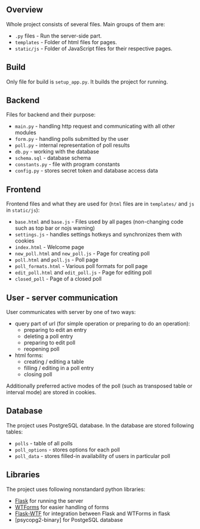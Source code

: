 ## Overview
Whole project consists of several files. Main groups of them are:
 - `.py` files - Run the server-side part.
 - `templates` - Folder of html files for pages.
 - `static/js` - Folder of JavaScript files for their respective pages.

## Build
Only file for build is `setup_app.py`.
It builds the project for running.

## Backend
Files for backend and their purpose:
 - `main.py` - handling http request and communicating with all other modules
 - `form.py` - handling polls submitted by the user
 - `poll.py` - internal representation of poll results
 - `db.py` - working with the database
 - `schema.sql` - database schema
 - `constants.py` - file with program constants
 - `config.py` - stores secret token and database access data

## Frontend
Frontend files and what they are used for (`html` files are in `templates/` and `js`
in `static/js`):
 - `base.html` and `base.js` - Files used by all pages (non-changing code such as top bar or nojs warning)
 - `settings.js` - handles settings hotkeys
 and synchronizes them with cookies
 - `index.html` - Welcome page
 - `new_poll.html` and `new_poll.js` - Page for creating poll
 - `poll.html` and `poll.js` - Poll page
 - `poll_formats.html` - Various poll formats for poll page
 - `edit_poll.html` and `edit_poll.js` - Page for editing poll
 - `closed_poll` - Page of a closed poll 

## User - server communication
User communicates with server by one of two ways:
 - query part of url (for simple operation or preparing to do an operation):
    - preparing to edit an entry
    - deleting a poll entry
    - preparing to edit poll
    - reopening poll
 - html forms:
    - creating / editing a table
    - filling / editing in a poll entry
    - closing poll

Additionally preferred active modes of the poll (such as transposed table or interval mode) are stored in cookies.

## Database
The project uses PostgreSQL database. In the
database are stored following tables:
 - `polls` - table of all polls
 - `poll_options` - stores options for each poll
 - `poll_data` - stores filled-in availability of
 users in particular poll

## Libraries
The project uses following nonstandard python libraries:
 - [Flask](https://flask.palletsprojects.com/) for running the server 
 - [WTForms](https://wtforms.readthedocs.io/) for easier handling of forms
 - [Flask-WTF](https://flask-wtf.readthedocs.io/) for integration between Flask and WTForms
 in flask
 - [psycopg2-binary] for PostgeSQL database
